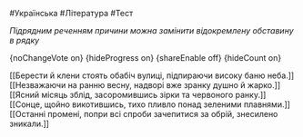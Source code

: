 #Українська #Література #Тест

*Підрядним реченням причини можна замінити відокремлену обставину в рядку*

{noChangeVote on}
{hideProgress on}
{shareEnable off}
{hideCount on}

[[Берести й клени стоять обабіч вулиці, підпираючи високу баню неба.]]
[[Незважаючи на ранню весну, надворі вже зранку душно й жарко.]]
[[Ясний місяць зблід, засоромившись зірки та червоного ранку.]]
[[Сонце, щойно викотившись, тихо пливло понад зеленими плавнями.]]
[[Останні промені, попри всі спроби зачепитися за обрій, знесилено зникали.]]
